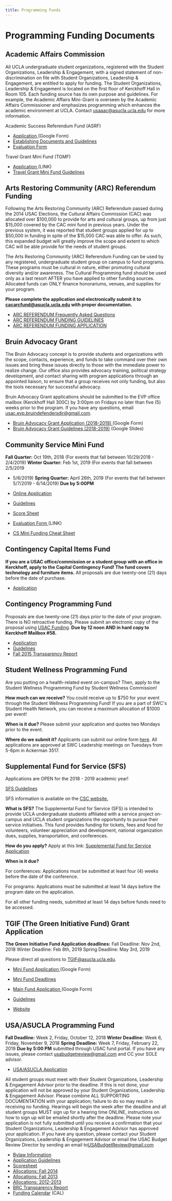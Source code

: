 ```yaml
---
title: Programming Funds
---
```


# Programming Funding Documents

## Academic Affairs Commission

All UCLA undergraduate student organizations, registered with the
Student Organizations, Leadership & Engagement, with a signed statement
of non-discrimination on file with Student Organizations, Leadership &
Engagement, are entitled to apply for funding. The Student
Organizations, Leadership & Engagement is located on the first floor of
Kerckhoff Hall in Room 105. Each funding source has its own purpose and
guidelines. For example, the Academic Affairs Mini-Grant is overseen by
the Academic Affairs Commissioner and emphasizes programming which
enhances the academic environment at UCLA. Contact
<usaaac@asucla.ucla.edu> for more information.

Academic Success Referendum Fund (ASRF)

-   [Application ](https://goo.gl/forms/18K9OnyKSMaIMsXr2) (Google Form)
-   [Establishing Documents and
    Guidelines ](docs/asrf_guidelines.pdf)
-   [Evaluation Form ](docs/Evaluation.doc)

Travel Grant Mini Fund (TGMF)

-   [Application ](https://goo.gl/forms/RlwIq0Oj3Lxvon4n2) (LINK)
-   [Travel Grant Mini Fund Guidelines
     ](https://docs.google.com/document/d/1CKOtypss9l1ZKMVJUMa0fNJAhcDXQ1wyGjNOztj3ZqI/edit?usp=sharing)

## Arts Restoring Community (ARC) Referendum Funding

Following the Arts Restoring Community (ARC) Referendum passed during
the 2014 USAC Elections, the Cultural Affairs Commission (CAC) was
allocated over $100,000 to provide for arts and cultural groups, up from
just $15,000 covered by the CAC mini fund in previous years. Under the
previous system, it was reported that student groups applied for up to
$50,000 in funding in spite of the $15,000 CAC was able to offer. As
such, this expanded budget will greatly improve the scope and extent to
which CAC will be able provide for the needs of student groups.

The Arts Restoring Community (ARC) Referendum Funding can be used by any
registered, undergraduate student group on campus to fund programs.
These programs must be cultural in nature, either promoting cultural
diversity and/or awareness. The Cultural Programming fund should be used
only as a last resort AFTER you have applied to other funding sources.
Allocated funds can ONLY finance honorariums, venues, and supplies for
your program.

**Please complete the application and electronically submit it to
<cacarcfund@asucla.ucla.edu> with proper documentation.**

-   [ARC REFERENDUM Frequently Asked
    Questions](docs/ARC%202019-2020%20FAQ.pdf)
-   [ARC REFERENDUM FUNDING
    GUIDELINES](docs/ARC%202019-2020%20Guidelines.pdf)
-   [ARC REFERENDUM FUNDING
    APPLICATION](docs/ARC%202019-2020%20Application.pdf)

## Bruin Advocacy Grant

The Bruin Advocacy concept is to provide students and organizations with
the scope, contacts, experience, and funds to take command over their
own issues and bring these issues directly to those with the immediate
power to realize change. Our office also provides advocacy training,
political strategy development, and contact sharing with program
applications through an appointed liaison, to ensure that a group
receives not only funding, but also the tools necessary for successful
advocacy.

Bruin Advocacy Grant applications should be submitted to the EVP office
mailbox (Kerckhoff Hall 300C) by 3:00pm on Fridays no later than five
(5) weeks prior to the program. If you have any questions, email
<usac.evp.bruindefendersdir@gmail.com>.

-   [Bruin Advocacy Grant Application
    (2018-2019) ](https://goo.gl/forms/qeHtpO6W66jVGIVq2)  (Google Form)
-   [Bruin Advocacy Grant Guidelines
    (2018-2019)](https://tinyurl.com/BAGuidelines)  (Google Slides)

## Community Service Mini Fund

**Fall Quarter:** Oct 19th, 2018 (For events that fall between
10/29/2018 - 2/4/2019)
**Winter Quarter:** Feb 1st, 2019 (For events that fall between 2/5/2019
- 5/6/2019)
**Spring Quarter:** April 26th, 2019 (For events that fall between
5/7/2019 - 6/14/2019)
**Due by 5:00PM**

-   [Online
    Application ](https://www.usacfunds.ucla.edu/fundapp/csmini/)
-   [Guidelines ](docs/funding_guidelines_csmini.doc)
-   [Score Sheet ](docs/CS_Mini_Fund_Score_Sheet.doc)
-   [Evaluation
    Form ](https://docs.google.com/forms/d/e/1FAIpQLSdcQsIpbMtay9XBDjcUsVad5_cDpaKgTkONGxB6UI9lxq1u4A/viewform) (LINK)
-   [CS Mini Funding Cheat
    Sheet](docs/CS%20Mini%20Funding%20Cheat%20Sheet%2017-18.pdf)

## Contingency Capital Items Fund

**If you are a USAC office/commission or a student group with an office
in Kerckhoff, apply to the Capital Contingency Fund! The fund covers
technology and furniture items.** All proposals are due twenty-one (21)
days before the date of purchase.

-   [Application ](Capital%20Contingency%20Application%202019.pdf)

## Contingency Programming Fund

Proposals are due twenty-one (21) days prior to the date of your
program. There is NO retroactive funding. Please submit an electronic
copy of the proposal using [USAC
Funding](https://www.usacfunds.ucla.edu/fundapp/contingency/).
**Due by 12 noon AND in hard copy to Kerckhoff Mailbox \#58.**

-   [Application ](https://www.usacfunds.ucla.edu/fundapp/contingency/)
-   [Guidelines ](https://usac.ucla.edu/funding/docs/Finance%20Committee%20Guidelines%202019-2020.pdf)
-   [Fall 2015 Transparency
    Report ](/funding/docs/Fall%20Transparency%20Report.pdf)

## Student Wellness Programming Fund

Are you putting on a health-related event on-campus? Then, apply to the
Student Wellness Programming Fund by Student Wellness Commission!

**How much can we receive?** You could receive up to $750 for your event
through the Student Wellness Programming Fund! If you are a part of
SWC's Student Health Network, you can receive a maximum allocation of
$1000 per event!

**When is it due?** Please submit your application and quotes two
Mondays prior to the event.

**Where do we submit it?** Applicants can submit our online form
[here](https://docs.google.com/forms/d/e/1FAIpQLSce4vwNF4drxrGp9Ks8OzKwBb716E-y4XNH2OTwVVVKZKMsxg/viewform?usp=sf_link).
All applications are approved at SWC Leadership meetings on Tuesdays
from 5-6pm in Ackerman 3517.

## Supplemental Fund for Service (SFS)

Applications are OPEN for the 2018 - 2019 academic year!

[SFS
Guidelines](https://docs.google.com/document/d/1x49XXs0TZlcSHa9cVwGK8gJxhEhRyjutXDOIIVvZEII/edit?usp=sharing)

SFS information is available on the [CSC
website.](http://uclacsc.org/sfs/)

**What is SFS?** The Supplemental Fund for Service (SFS) is intended to
provide UCLA undergraduate students affiliated with a service project
on-campus and UCLA student organizations the opportunity to pursue their
service initiatives. This fund provides funding for tickets, fees and
food for volunteers, volunteer appreciation and development, national
organization dues, supplies, transportation, and conferences.

**How do you apply?** Apply at this link: [Supplemental Fund for Service
Application](https://docs.google.com/document/d/1_-epDWMmKbRfGkGf1H7xphEjvghWHUYXIXKU3ZTlloY/edit)

**When is it due?**

For conferences: Applications must be submitted at least four (4) weeks
before the date of the conference.

For programs: Applications must be submitted at least 14 days before the
program date on the application.

For all other funding needs, submitted at least 14 days before funds
need to be accessed.

## TGIF (The Green Initiative Fund) Grant Application

**The Green Initiative Fund Application deadlines:**
Fall Deadline: Nov 2nd, 2018
Winter Deadline: Feb 8th, 2019
Spring Deadline: May 3rd, 2019

Please direct all questions to <TGIF@asucla.ucla.edu>.

-   [Mini Fund
    Application ](https://docs.google.com/forms/d/e/1FAIpQLSfvQRaZknYbwziYV9np8kKV0sYoFdwYsKvtLX_Rb-IfasuP7g/viewform)
     (Google Form)
-   [Mini Fund
    Deadlines ](https://docs.google.com/document/d/1_2aw4XpvE1GS9OhYoARo-nSph4omfy31mwDeZ4wWPSE/edit)

-   [Main Fund
    Application ](https://docs.google.com/forms/d/e/1FAIpQLSf8zmgmuzwLdBvHxZEV5_H5yjzQYv6RlcRM_LaEKsZMjvaqsQ/viewform)
     (Google Form)
-   [Guidelines ](http://tgif.ucla.edu/docs/tgif_guide.doc)
-   [Website ](http://tgif.ucla.edu/)

## USA/ASUCLA Programming Fund

**Fall Deadline:** Week 2, Friday, October 12, 2018
**Winter Deadline:** Week 6, Friday, November 9, 2018
**Spring Deadline:** Week 7, Friday, February 22, 2019
**Due by 5:00 PM** submitted through USAC fund portal.
If you have any issues, please contact
[usabudgetreview@gmail.com](usabudgetreview@gmail.com) and CC your SOLE
advisor.

-   [USA/ASUCLA
    Application ](https://www.usacfunds.ucla.edu/fundapp/bod/)

All student groups must meet with their Student Organizations,
Leadership & Engagement Advisor prior to the deadline. If this is not
done, your application will not be approved by your Student
Organizations, Leadership & Engagement Advisor. Please combine ALL
SUPPORTING DOCUMENTATION with your application; failure to do so may
result in receiving no funding. Hearings will begin the week after the
deadline and all student groups MUST sign up for a hearing time ONLINE,
instructions on how to sign up will be emailed shortly after the
deadline. Please note your application is not fully submitted until you
receive a confirmation that your Student Organizations, Leadership &
Engagement Advisor has approved your application. If you have any
question, please contact your Student Organizations, Leadership &
Engagement Advisor or email the USAC Budget Review Director by sending
an email to<USABudgetReview@gmail.com>



-   [Bylaw Information ](docs/funding_guidelines_programming.doc)
-   [Application
    Guidelines ](docs/BOD%20Guideline%20Sheet%20Revised.pdf)
-   [Scoresheet ](docs/bod_sc.pdf)
-   [Allocations: Fall
    2014](docs/USA_BOD%20Allocations%20-%20Fall%202014-2015.pdf)
-   [Allocations: Fall 2013 ](docs/fall%202013%20bod.pdf)
-   [Allocations:
    2012-2013 ](docs/previous_allocations2012-2013.pdf)
-   [BRC Transparency
    Report](docs/BRC%20Transparency%20Report%202016-2017.pdf)
-   [Funding
    Calendar](https://www.google.com/calendar/embed?src=p04crgludhg3144aiat7k300hs%40group.calendar.google.com&ctz=America/Los_Angeles)
    (CAL)
